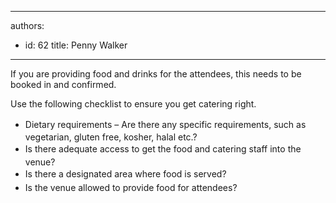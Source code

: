 

---
authors:
  - id: 62
    title: Penny Walker
---




<span class='intro'> <p>If you are providing food and drinks for the attendees, this needs to be booked in and confirmed.&#160;</p> </span>

<p>Use the following checklist to ensure you get catering right.</p><ul><li><span style="line-height&#58;1.6;">Dietary requirements –</span><span style="line-height&#58;1.6;"> Are there any specific requireme​nts, such as vegetarian, gluten free, kosher, halal etc.?</span><br></li><li><span style="line-height&#58;1.6;">Is there adequate access to get the food and catering staff into the venue?</span><br></li><li><span style="line-height&#58;1.6;">Is there a designated area where food is served?</span><br></li><li><span style="line-height&#58;1.6;">Is the venue allowed to provide food for attendees?</span><span style="line-height&#58;1.6;">​</span><br></li></ul>


